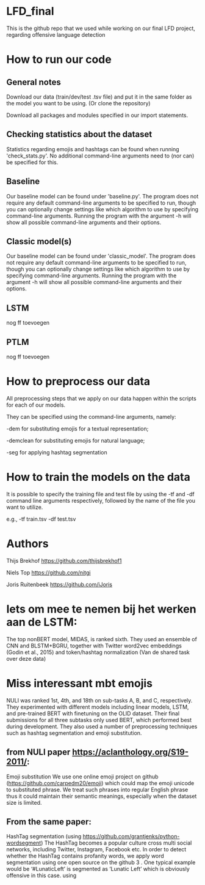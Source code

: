 # LFD_final
This is the github repo that we used while working on our final LFD project, regarding offensive language detection

# How to run our code

## General notes
Download our data (train/dev/test .tsv file) and put it in the same folder as the model you want to be using. (Or clone the repository)

Download all packages and modules specified in our import statements.

## Checking statistics about the dataset
Statistics regarding emojis and hashtags can be found when running 'check_stats.py'. No additional command-line arguments need to (nor can) be specified for this. 

## Baseline
Our baseline model can be found under 'baseline.py'. The program does not require any default command-line arguments to be specified to run, though you can optionally change settings like which algorithm to use by specifying command-line arguments. Running the program with the argument -h will show all possible command-line arguments and their options.  

## Classic model(s)
Our baseline model can be found under 'classic_model'. The program does not require any default command-line arguments to be specified to run, though you can optionally change settings like which algorithm to use by specifying command-line arguments. Running the program with the argument -h will show all possible command-line arguments and their options.  

## LSTM
nog ff toevoegen

## PTLM
nog ff toevoegen

# How to preprocess our data
All preprocessing steps that we apply on our data happen within the scripts for each of our models. 

They can be specified using the command-line arguments, namely:

 -dem for substituting emojis for a textual representation;
 
 -demclean for substituting emojis for natural language;
 
 -seg for applying hashtag segmentation
 
# How to train the models on the data
It is possible to specify the training file and test file by using the -tf and -df command line arguments respectively, followed by the name of the file you want to utilize.

e.g., -tf train.tsv -df test.tsv

# Authors
Thijs Brekhof    https://github.com/thijsbrekhof1

Niels Top        https://github.com/nitgi

Joris Ruitenbeek https://github.com/iJoris


# Iets om mee te nemen bij het werken aan de LSTM:
The top nonBERT model, MIDAS, is ranked sixth. They used
an ensemble of CNN and BLSTM+BGRU, together with Twitter word2vec embeddings (Godin
et al., 2015) and token/hashtag normalization
(Van de shared task over deze data)

# Miss interessant mbt emojis
NULI was ranked 1st, 4th, and 18th on sub-tasks
A, B, and C, respectively. They experimented
with different models including linear models, LSTM, and pre-trained BERT with finetuning on the OLID dataset. Their final
submissions for all three subtasks only used
BERT, which performed best during development. They also used a number of preprocessing techniques such as hashtag segmentation and emoji substitution.

## from NULI paper https://aclanthology.org/S19-2011/:
Emoji substitution We use one online emoji
project on github (https://github.com/carpedm20/emoji) which could map the emoji unicode to substituted phrase. We treat such phrases
into regular English phrase thus it could maintain their semantic meanings, especially when the dataset size is limited.

## From the same paper:
HashTag segmentation (using https://github.com/grantjenks/python-wordsegment) The HashTag becomes
a popular culture cross multi social networks, including Twitter, Instagram, Facebook etc. In order
to detect whether the HashTag contains profanity words, we apply word segmentation using one
open source on the github 3
. One typical example
would be ‘#LunaticLeft’ is segmented as ‘Lunatic
Left’ which is obviously offensive in this case.
using 
